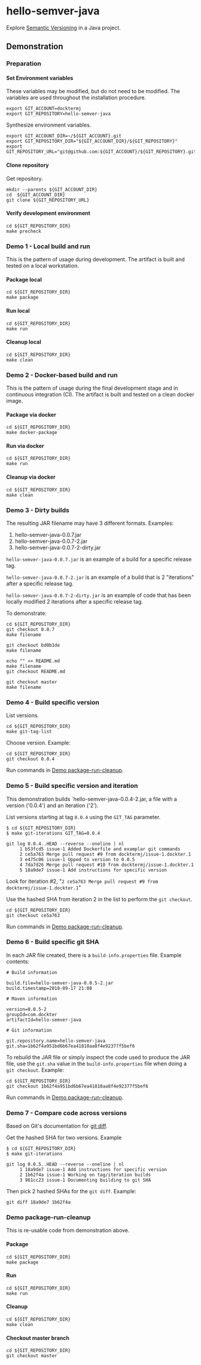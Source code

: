 # hello-semver-java

Explore [Semantic Versioning](https://semver.org/) in a Java project.

## Demonstration

### Preparation

#### Set Environment variables

These variables may be modified, but do not need to be modified.
The variables are used throughout the installation procedure.

```console
export GIT_ACCOUNT=docktermj
export GIT_REPOSITORY=hello-semver-java
```

Synthesize environment variables.

```console
export GIT_ACCOUNT_DIR=~/${GIT_ACCOUNT}.git
export GIT_REPOSITORY_DIR="${GIT_ACCOUNT_DIR}/${GIT_REPOSITORY}"
export GIT_REPOSITORY_URL="git@github.com:${GIT_ACCOUNT}/${GIT_REPOSITORY}.git"
```

#### Clone repository

Get repository.

```console
mkdir --parents ${GIT_ACCOUNT_DIR}
cd  ${GIT_ACCOUNT_DIR}
git clone ${GIT_REPOSITORY_URL}
```

#### Verify development environment

```console
cd ${GIT_REPOSITORY_DIR}
make precheck
```

### Demo 1 - Local build and run

This is the pattern of usage during development.
The artifact is built and tested on a local workstation.

#### Package local

```console
cd ${GIT_REPOSITORY_DIR}
make package
```

#### Run local

```console
cd ${GIT_REPOSITORY_DIR}
make run
```

#### Cleanup local

```console
cd ${GIT_REPOSITORY_DIR}
make clean
```

### Demo 2 - Docker-based build and run

This is the pattern of usage during the final development stage and in continuous integration (CI).
The artifact is built and tested on a clean docker image.

#### Package via docker

```console
cd ${GIT_REPOSITORY_DIR}
make docker-package
```

#### Run via docker

```console
cd ${GIT_REPOSITORY_DIR}
make run
```

#### Cleanup via docker

```console
cd ${GIT_REPOSITORY_DIR}
make clean
```

### Demo 3 - Dirty builds

The resulting JAR filename may have 3 different formats.
Examples:

1. hello-semver-java-0.0.7.jar
1. hello-semver-java-0.0.7-2.jar
1. hello-semver-java-0.0.7-2-dirty.jar

`hello-semver-java-0.0.7.jar`
is an example of a build for a specific release tag.

`hello-semver-java-0.0.7-2.jar`
is an example of a build that is 2 "iterations" after a specific release tag.

`hello-semver-java-0.0.7-2-dirty.jar`
is an example of code that has been locally modified 2 iterations after a specific release tag.

To demonstrate:

```console
cd ${GIT_REPOSITORY_DIR}
git checkout 0.0.7
make filename

git checkout bd0b1de
make filename

echo "" >> README.md
make filename
git checkout README.md

git checkout master
make filename
```

### Demo 4 - Build specific version

List versions.

```console
cd ${GIT_REPOSITORY_DIR}
make git-tag-list
```

Choose version. Example:

```console
cd ${GIT_REPOSITORY_DIR}
git checkout 0.0.4
```

Run commands in [Demo package-run-cleanup](#demo-package-run-cleanup).

### Demo 5 - Build specific version and iteration

This demonstration builds `hello-semver-java-0.0.4-2.jar,
a file with a version ('0.0.4') and an iteration ('2').

List versions starting at tag `0.0.4` using the `GIT_TAG` parameter.

```console
$ cd ${GIT_REPOSITORY_DIR}
$ make git-iterations GIT_TAG=0.0.4

git log 0.0.4..HEAD --reverse --oneline | nl
     1 b53fcd5 issue-1 Added Dockerfile and examplar git commands
     2 ce5a763 Merge pull request #9 from docktermj/issue-1.dockter.1
     3 e475c06 issue-1 Upped to version to 0.0.5
     4 7da7d26 Merge pull request #10 from docktermj/issue-1.dockter.1
     5 18a9de7 issue-1 Add instructions for specific version
```

Look for iteration #2,
"`2 ce5a763 Merge pull request #9 from docktermj/issue-1.dockter.1`"

Use the hashed SHA from iteration 2 in the list to perform the `git checkout`.

```console
cd ${GIT_REPOSITORY_DIR}
git checkout ce5a763
```

Run commands in [Demo package-run-cleanup](#demo-package-run-cleanup).

### Demo 6 - Build specific git SHA

In each JAR file created, there is a `build-info.properties` file.
Example contents:

```properties
# Build information

build.file=hello-semver-java-0.0.5-2.jar
build.timestamp=2018-09-17 21:08

# Maven information

version=0.0.5-2
groupId=com.dockter
artifactId=hello-semver-java

# Git information

git.repository.name=hello-semver-java
git.sha=1b62f4a951bd6b67ea41810aa8f4e92377f5bef6
```

To rebuild the JAR file
or simply inspect the code used to produce the JAR file,
use the `git.sha` value in the `build-info.properties` file
when doing a `git checkout`.
Example:

```console
cd ${GIT_REPOSITORY_DIR}
git checkout 1b62f4a951bd6b67ea41810aa8f4e92377f5bef6
```

Run commands in [Demo package-run-cleanup](#demo-package-run-cleanup).

### Demo 7 - Compare code across versions

Based on Git's documentation for [git diff](https://git-scm.com/docs/git-diff).

Get the hashed SHA for two versions.
Example

```console
$ cd ${GIT_REPOSITORY_DIR}
$ make git-iterations

git log 0.0.5..HEAD --reverse --oneline | nl
     1 18a9de7 issue-1 Add instructions for specific version
     2 1b62f4a issue-1 Working on tag/iteration builds
     3 961cc23 issue-1 Documenting building to git SHA
```

Then pick 2 hashed SHAs for the `git diff`.
Example:

```console
git diff 18a9de7 1b62f4a
```

### Demo package-run-cleanup

This is re-usable code from demonstration above.

#### Package

```console
cd ${GIT_REPOSITORY_DIR}
make package
```

#### Run

```console
cd ${GIT_REPOSITORY_DIR}
make run
```

#### Cleanup

```console
cd ${GIT_REPOSITORY_DIR}
make clean
```

#### Checkout master branch

```console
cd ${GIT_REPOSITORY_DIR}
git checkout master
```
